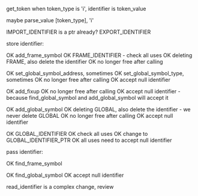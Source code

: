 get_token
when token_type is 'i', identifier is token_value

maybe parse_value
[token_type], 'i'

IMPORT_IDENTIFIER is a ptr already?
EXPORT_IDENTIFIER


store identifier:

OK add_frame_symbol
    OK FRAME_IDENTIFIER - check all uses
    OK deleting FRAME, also delete the identifier
    OK no longer free after calling

OK set_global_symbol_address, sometimes
OK set_global_symbol_type, sometimes
    OK no longer free after calling
    OK accept null identifier

OK add_fixup
    OK no longer free after calling
    OK accept null identifier - because find_global_symbol and add_global_symbol will accept it

OK add_global_symbol
    OK deleting GLOBAL, also delete the identifier - we never delete GLOBAL
    OK no longer free after calling
    OK accept null identifier

OK GLOBAL_IDENTIFIER
    OK check all uses
    OK change to GLOBAL_IDENTIFIER_PTR
    OK all uses need to accept null identifier


pass identifier:

OK find_frame_symbol

OK find_global_symbol
    OK accept null identifier



read_identifier is a complex change, review
